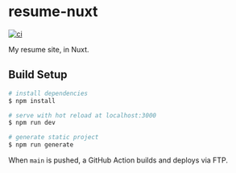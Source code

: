 # resume-nuxt

[![ci](https://github.com/olets/resume-nuxt/actions/workflows/ci.yml/badge.svg?branch=main)](https://github.com/olets/resume-nuxt/actions/workflows/ci.yml)

My resume site, in Nuxt.

## Build Setup

```bash
# install dependencies
$ npm install

# serve with hot reload at localhost:3000
$ npm run dev

# generate static project
$ npm run generate
```

When `main` is pushed, a GitHub Action builds and deploys via FTP.
